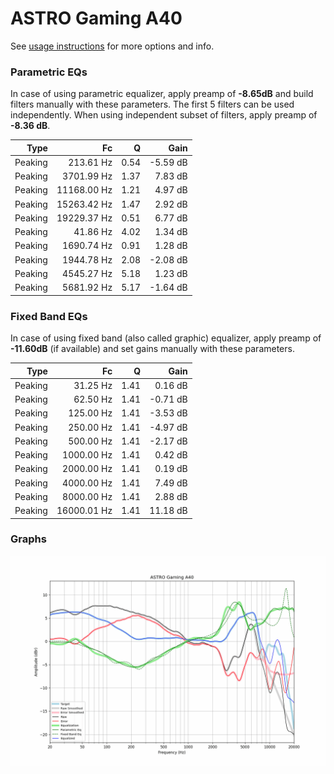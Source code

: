 # ASTRO Gaming A40
See [usage instructions](https://github.com/jaakkopasanen/AutoEq#usage) for more options and info.

### Parametric EQs
In case of using parametric equalizer, apply preamp of **-8.65dB** and build filters manually
with these parameters. The first 5 filters can be used independently.
When using independent subset of filters, apply preamp of **-8.36 dB**.

| Type    | Fc          |    Q | Gain     |
|--------:|------------:|-----:|---------:|
| Peaking | 213.61 Hz   | 0.54 | -5.59 dB |
| Peaking | 3701.99 Hz  | 1.37 | 7.83 dB  |
| Peaking | 11168.00 Hz | 1.21 | 4.97 dB  |
| Peaking | 15263.42 Hz | 1.47 | 2.92 dB  |
| Peaking | 19229.37 Hz | 0.51 | 6.77 dB  |
| Peaking | 41.86 Hz    | 4.02 | 1.34 dB  |
| Peaking | 1690.74 Hz  | 0.91 | 1.28 dB  |
| Peaking | 1944.78 Hz  | 2.08 | -2.08 dB |
| Peaking | 4545.27 Hz  | 5.18 | 1.23 dB  |
| Peaking | 5681.92 Hz  | 5.17 | -1.64 dB |

### Fixed Band EQs
In case of using fixed band (also called graphic) equalizer, apply preamp of **-11.60dB**
(if available) and set gains manually with these parameters.

| Type    | Fc          |    Q | Gain     |
|--------:|------------:|-----:|---------:|
| Peaking | 31.25 Hz    | 1.41 | 0.16 dB  |
| Peaking | 62.50 Hz    | 1.41 | -0.71 dB |
| Peaking | 125.00 Hz   | 1.41 | -3.53 dB |
| Peaking | 250.00 Hz   | 1.41 | -4.97 dB |
| Peaking | 500.00 Hz   | 1.41 | -2.17 dB |
| Peaking | 1000.00 Hz  | 1.41 | 0.42 dB  |
| Peaking | 2000.00 Hz  | 1.41 | 0.19 dB  |
| Peaking | 4000.00 Hz  | 1.41 | 7.49 dB  |
| Peaking | 8000.00 Hz  | 1.41 | 2.88 dB  |
| Peaking | 16000.01 Hz | 1.41 | 11.18 dB |

### Graphs
![](./ASTRO%20Gaming%20A40.png)